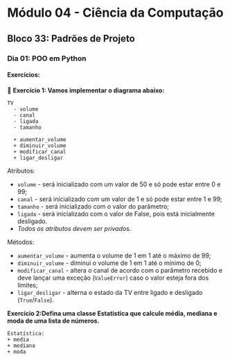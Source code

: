 # Módulo 04 - Ciência da Computação
## Bloco 33: Padrões de Projeto
### Dia 01: POO em Python
#### Exercícios:

🚀 **Exercício 1: Vamos implementar o diagrama abaixo:**
  ```
  TV
    - volume
    - canal
    - ligada
    - tamanho

    + aumentar_volume
    + diminuir_volume
    + modificar_canal
    + ligar_desligar
  ```

Atributos:
  * `volume` - será inicializado com um valor de 50 e só pode estar entre 0 e 99;
  * `canal` - será inicializado com um valor de 1 e só pode estar entre 1 e 99;
  * `tamanho` - será inicializado com o valor do parâmetro;
  * `ligada` - será inicializado com o valor de False, pois está inicialmente desligado.
  * *Todos os atributos devem ser privados.*

Métodos:
* `aumentar_volume` - aumenta o volume de 1 em 1 até o máximo de 99;
* `diminuir_volume` - diminui o volume de 1 em 1 até o mínimo de 0;
* `modificar_canal` - altera o canal de acordo com o parâmetro recebido e deve lançar uma exceção (`ValueError`) caso o valor esteja fora dos limites;
* `ligar_desligar` - alterna o estado da TV entre ligado e desligado (`True`/`False`).

**Exercício 2:Defina uma classe Estatistica que calcule média, mediana e moda de uma lista de números.**
  ```
  Estatística:
  + media
  + mediana
  + moda
  ```
